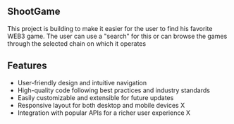 ## ShootGame

This project is building to make it easier for the user to find his favorite WEB3 game. The user can use a "search" for this or can browse the games through the selected chain on which it operates

## Features

- User-friendly design and intuitive navigation
- High-quality code following best practices and industry standards
- Easily customizable and extensible for future updates
- Responsive layout for both desktop and mobile devices X
- Integration with popular APIs for a richer user experience X
